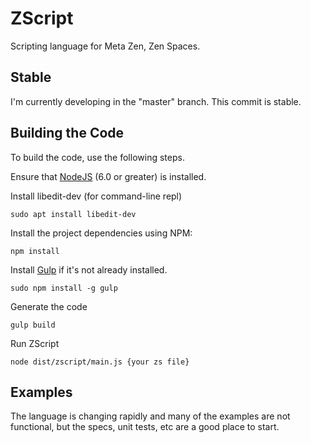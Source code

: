 # ZScript

Scripting language for Meta Zen, Zen Spaces.

## Stable

I'm currently developing in the "master" branch.  This commit is stable.

## Building the Code

To build the code, use the following steps.

Ensure that [NodeJS](http://nodejs.org/) (6.0 or greater) is installed.

Install libedit-dev (for command-line repl)
```shell
sudo apt install libedit-dev
```

Install the project dependencies using NPM:
```shell
npm install
```

Install [Gulp](http://gulpjs.com/) if it's not already installed.
```shell
sudo npm install -g gulp
```

Generate the code
```shell
gulp build
```

Run ZScript
```shell
node dist/zscript/main.js {your zs file}
```

## Examples

The language is changing rapidly and many of the examples are not functional, but the specs, unit tests, etc are a good place to start.



